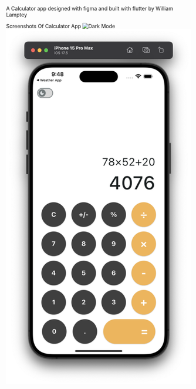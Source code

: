 A Calculator app designed with figma and built with flutter
by William Lamptey

Screenshots Of Calculator App
![Dark Mode]()
![Light Mode](screenshots/lightmode.png)
